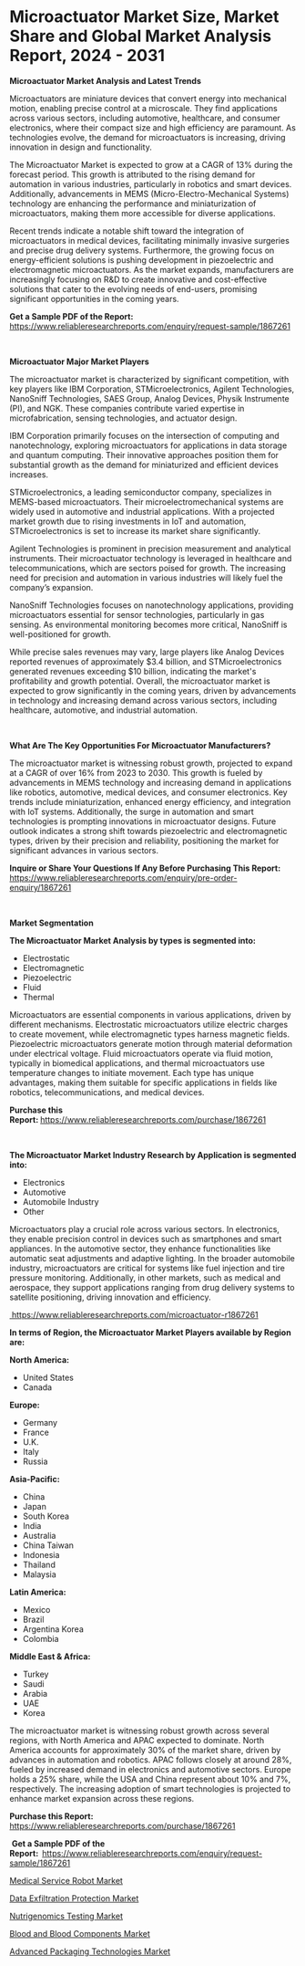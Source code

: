 <p><h1>Microactuator Market Size, Market Share and Global Market Analysis Report, 2024 - 2031</h1></p><p><strong>Microactuator Market Analysis and Latest Trends</strong></p>
<p><p>Microactuators are miniature devices that convert energy into mechanical motion, enabling precise control at a microscale. They find applications across various sectors, including automotive, healthcare, and consumer electronics, where their compact size and high efficiency are paramount. As technologies evolve, the demand for microactuators is increasing, driving innovation in design and functionality.</p><p>The Microactuator Market is expected to grow at a CAGR of 13% during the forecast period. This growth is attributed to the rising demand for automation in various industries, particularly in robotics and smart devices. Additionally, advancements in MEMS (Micro-Electro-Mechanical Systems) technology are enhancing the performance and miniaturization of microactuators, making them more accessible for diverse applications.</p><p>Recent trends indicate a notable shift toward the integration of microactuators in medical devices, facilitating minimally invasive surgeries and precise drug delivery systems. Furthermore, the growing focus on energy-efficient solutions is pushing development in piezoelectric and electromagnetic microactuators. As the market expands, manufacturers are increasingly focusing on R&D to create innovative and cost-effective solutions that cater to the evolving needs of end-users, promising significant opportunities in the coming years.</p></p>
<p><strong>Get a Sample PDF of the Report:&nbsp;</strong> <a href="https://www.reliableresearchreports.com/enquiry/request-sample/1867261?utm_campaign=1605&utm_medium=2&utm_source=Github&utm_content=ia&utm_term=21102024&utm_id=microactuator">https://www.reliableresearchreports.com/enquiry/request-sample/1867261</a></p>
<p>&nbsp;</p>
<p><strong>Microactuator Major Market Players</strong></p>
<p><p>The microactuator market is characterized by significant competition, with key players like IBM Corporation, STMicroelectronics, Agilent Technologies, NanoSniff Technologies, SAES Group, Analog Devices, Physik Instrumente (PI), and NGK. These companies contribute varied expertise in microfabrication, sensing technologies, and actuator design.</p><p>IBM Corporation primarily focuses on the intersection of computing and nanotechnology, exploring microactuators for applications in data storage and quantum computing. Their innovative approaches position them for substantial growth as the demand for miniaturized and efficient devices increases.</p><p>STMicroelectronics, a leading semiconductor company, specializes in MEMS-based microactuators. Their microelectromechanical systems are widely used in automotive and industrial applications. With a projected market growth due to rising investments in IoT and automation, STMicroelectronics is set to increase its market share significantly.</p><p>Agilent Technologies is prominent in precision measurement and analytical instruments. Their microactuator technology is leveraged in healthcare and telecommunications, which are sectors poised for growth. The increasing need for precision and automation in various industries will likely fuel the company’s expansion.</p><p>NanoSniff Technologies focuses on nanotechnology applications, providing microactuators essential for sensor technologies, particularly in gas sensing. As environmental monitoring becomes more critical, NanoSniff is well-positioned for growth.</p><p>While precise sales revenues may vary, large players like Analog Devices reported revenues of approximately $3.4 billion, and STMicroelectronics generated revenues exceeding $10 billion, indicating the market's profitability and growth potential. Overall, the microactuator market is expected to grow significantly in the coming years, driven by advancements in technology and increasing demand across various sectors, including healthcare, automotive, and industrial automation.</p></p>
<p>&nbsp;</p>
<p><strong>What Are The Key Opportunities For Microactuator Manufacturers?</strong></p>
<p><p>The microactuator market is witnessing robust growth, projected to expand at a CAGR of over 16% from 2023 to 2030. This growth is fueled by advancements in MEMS technology and increasing demand in applications like robotics, automotive, medical devices, and consumer electronics. Key trends include miniaturization, enhanced energy efficiency, and integration with IoT systems. Additionally, the surge in automation and smart technologies is prompting innovations in microactuator designs. Future outlook indicates a strong shift towards piezoelectric and electromagnetic types, driven by their precision and reliability, positioning the market for significant advances in various sectors.</p></p>
<p><strong>Inquire or Share Your Questions If Any Before Purchasing This Report:</strong> <a href="https://www.reliableresearchreports.com/enquiry/pre-order-enquiry/1867261?utm_campaign=1605&utm_medium=2&utm_source=Github&utm_content=ia&utm_term=21102024&utm_id=microactuator">https://www.reliableresearchreports.com/enquiry/pre-order-enquiry/1867261</a></p>
<p>&nbsp;</p>
<p><strong>Market Segmentation</strong></p>
<p><strong>The Microactuator Market Analysis by types is segmented into:</strong></p>
<p><ul><li>Electrostatic</li><li>Electromagnetic</li><li>Piezoelectric</li><li>Fluid</li><li>Thermal</li></ul></p>
<p><p>Microactuators are essential components in various applications, driven by different mechanisms. Electrostatic microactuators utilize electric charges to create movement, while electromagnetic types harness magnetic fields. Piezoelectric microactuators generate motion through material deformation under electrical voltage. Fluid microactuators operate via fluid motion, typically in biomedical applications, and thermal microactuators use temperature changes to initiate movement. Each type has unique advantages, making them suitable for specific applications in fields like robotics, telecommunications, and medical devices.</p></p>
<p><strong>Purchase this Report:&nbsp;</strong><a href="https://www.reliableresearchreports.com/purchase/1867261?utm_campaign=1605&utm_medium=2&utm_source=Github&utm_content=ia&utm_term=21102024&utm_id=microactuator">https://www.reliableresearchreports.com/purchase/1867261</a></p>
<p>&nbsp;</p>
<p><strong>The Microactuator Market Industry Research by Application is segmented into:</strong></p>
<p><ul><li>Electronics</li><li>Automotive</li><li>Automobile Industry</li><li>Other</li></ul></p>
<p><p>Microactuators play a crucial role across various sectors. In electronics, they enable precision control in devices such as smartphones and smart appliances. In the automotive sector, they enhance functionalities like automatic seat adjustments and adaptive lighting. In the broader automobile industry, microactuators are critical for systems like fuel injection and tire pressure monitoring. Additionally, in other markets, such as medical and aerospace, they support applications ranging from drug delivery systems to satellite positioning, driving innovation and efficiency.</p></p>
<p><a href="https://www.reliableresearchreports.com/microactuator-r1867261?utm_campaign=1605&utm_medium=2&utm_source=Github&utm_content=ia&utm_term=21102024&utm_id=microactuator">&nbsp;https://www.reliableresearchreports.com/microactuator-r1867261</a></p>
<p><strong>In terms of Region, the Microactuator Market Players available by Region are:</strong></p>
<p>
    <p> <strong> North America: </strong>
        <ul>
            <li>United States</li>
            <li>Canada</li>
        </ul>
        </p> 
    <p> <strong> Europe: </strong>
        <ul>
            <li>Germany</li>
            <li>France</li>
            <li>U.K.</li>
            <li>Italy</li>
            <li>Russia</li>
        </ul>
        </p> 
    <p> <strong> Asia-Pacific: </strong>
        <ul>
            <li>China</li>
            <li>Japan</li>
            <li>South Korea</li>
            <li>India</li>
            <li>Australia</li>
            <li>China Taiwan</li>
            <li>Indonesia</li>
            <li>Thailand</li>
            <li>Malaysia</li>
        </ul>
        </p> 
    <p> <strong> Latin America: </strong>
        <ul>
            <li>Mexico</li>
            <li>Brazil</li>
            <li>Argentina Korea</li>
            <li>Colombia</li>
        </ul>
        </p> 
    <p> <strong> Middle East & Africa: </strong>
        <ul>
            <li>Turkey</li>
            <li>Saudi</li>
            <li>Arabia</li>
            <li>UAE</li>
            <li>Korea</li>
        </ul>
    </p>
    </p>
<p><p>The microactuator market is witnessing robust growth across several regions, with North America and APAC expected to dominate. North America accounts for approximately 30% of the market share, driven by advances in automation and robotics. APAC follows closely at around 28%, fueled by increased demand in electronics and automotive sectors. Europe holds a 25% share, while the USA and China represent about 10% and 7%, respectively. The increasing adoption of smart technologies is projected to enhance market expansion across these regions.</p></p>
<p><strong>Purchase this Report: </strong><a href="https://www.reliableresearchreports.com/purchase/1867261?utm_campaign=1605&utm_medium=2&utm_source=Github&utm_content=ia&utm_term=21102024&utm_id=microactuator">https://www.reliableresearchreports.com/purchase/1867261</a></p>
<p>&nbsp;<strong>Get a Sample PDF of the Report:&nbsp;&nbsp;</strong><a href="https://www.reliableresearchreports.com/enquiry/request-sample/1867261?utm_campaign=1605&utm_medium=2&utm_source=Github&utm_content=ia&utm_term=21102024&utm_id=microactuator">https://www.reliableresearchreports.com/enquiry/request-sample/1867261</a></p>
<p><strong></strong></p>
<p><p><a href="https://www.linkedin.com/pulse/medical-service-robot-spectrum-usage-patterns-sector-evolution-fnoue?utm_campaign=1605&utm_medium=2&utm_source=Github&utm_content=ia&utm_term=21102024&utm_id=microactuator">Medical Service Robot Market</a></p><p><a href="https://www.linkedin.com/pulse/data-exfiltration-protection-market-emerging-trends-future-hxuoc?utm_campaign=1605&utm_medium=2&utm_source=Github&utm_content=ia&utm_term=21102024&utm_id=microactuator">Data Exfiltration Protection Market</a></p><p><a href="https://www.linkedin.com/pulse/nutrigenomics-testing-market-outlook-current-assessment-future-yvdhc?utm_campaign=1605&utm_medium=2&utm_source=Github&utm_content=ia&utm_term=21102024&utm_id=microactuator">Nutrigenomics Testing Market</a></p><p><a href="https://www.linkedin.com/pulse/future-trends-global-blood-components-market-insights-analysis-pkmnc?utm_campaign=1605&utm_medium=2&utm_source=Github&utm_content=ia&utm_term=21102024&utm_id=microactuator">Blood and Blood Components Market</a></p><p><a href="https://www.linkedin.com/pulse/global-advanced-packaging-technologies-market-sector2024--2ud8c?utm_campaign=1605&utm_medium=2&utm_source=Github&utm_content=ia&utm_term=21102024&utm_id=microactuator">Advanced Packaging Technologies Market</a></p></p>